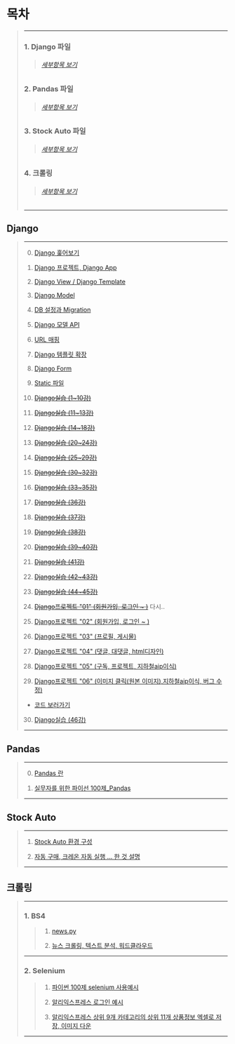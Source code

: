 # 목차
> ---
> ### 1. Django 파일
>> ###### [세부항목 보기](https://github.com/minchan5224/TIL/tree/main/Python#django)
> ### 2. Pandas 파일
>> ###### [세부항목 보기](https://github.com/minchan5224/TIL/tree/main/Python#pandas)
> ### 3. Stock Auto 파일
>> ###### [세부항목 보기](https://github.com/minchan5224/TIL/tree/main/Python#stock-auto)
> ### 4. 크롤링
>> ###### [세부항목 보기](https://github.com/minchan5224/TIL/tree/main/Python#%ED%81%AC%EB%A1%A4%EB%A7%81)
> ---
## Django
> ---
> 0. [Django 훑어보기](https://github.com/minchan5224/TIL/blob/main/Python/Django/Django_00.md)
>
> 1. [Django 프로젝트, Django App](https://github.com/minchan5224/TIL/blob/main/Python/Django/Django_01.md)
>
> 2. [Django View / Django Template](https://github.com/minchan5224/TIL/blob/main/Python/Django/Django_02.md)
>
> 3. [Django Model](https://github.com/minchan5224/TIL/blob/main/Python/Django/Django_03.md)
>
> 4. [DB 설정과 Migration](https://github.com/minchan5224/TIL/blob/main/Python/Django/Django_04.md)
>
> 5. [Django 모델 API](https://github.com/minchan5224/TIL/blob/main/Python/Django/Django_05.md)
>
> 6. [URL 매핑](https://github.com/minchan5224/TIL/blob/main/Python/Django/Django_06.md)
>
> 7. [Django 템플릿 확장](https://github.com/minchan5224/TIL/blob/main/Python/Django/Django_07.md)
>
> 8. [Django Form](https://github.com/minchan5224/TIL/blob/main/Python/Django/Django_08.md)
>
> 9. [Static 파일](https://github.com/minchan5224/TIL/blob/main/Python/Django/Django_09.md)
>
> 10. ~~[Django실습 (1~10강)](https://github.com/minchan5224/TIL/blob/main/Python/Django/Django_10.md)~~
>
> 11. ~~[Django실습 (11~13강)](https://github.com/minchan5224/TIL/blob/main/Python/Django/Django_11.md)~~
>
> 12. ~~[Django실습 (14~18강)](https://github.com/minchan5224/TIL/blob/main/Python/Django/Django_12.md)~~
>
> 13. ~~[Django실습 (20~24강)](https://github.com/minchan5224/TIL/blob/main/Python/Django/Django_13.md)~~
>
> 14. ~~[Django실습 (25~29강)](https://github.com/minchan5224/TIL/blob/main/Python/Django/Django_14.md)~~
>
> 15. ~~[Django실습 (30~32강)](https://github.com/minchan5224/TIL/blob/main/Python/Django/Django_15.md)~~
>
> 16. ~~[Django실습 (33~35강)](https://github.com/minchan5224/TIL/blob/main/Python/Django/Django_16.md)~~
>
> 17. ~~[Django실습 (36강)](https://github.com/minchan5224/TIL/blob/main/Python/Django/Django_17.md)~~
>
> 18. ~~[Django실습 (37강)](https://github.com/minchan5224/TIL/blob/main/Python/Django/Django_18.md)~~
>
> 19. ~~[Django실습 (38강)](https://github.com/minchan5224/TIL/blob/main/Python/Django/Django_19.md)~~
>
> 20. ~~[Django실습 (39~40강)](https://github.com/minchan5224/TIL/blob/main/Python/Django/Django_20.md)~~
>
> 21. ~~[Django실습 (41강)](https://github.com/minchan5224/TIL/blob/main/Python/Django/Django_21.md)~~
>
> 22. ~~[Django실습 (42~43강)](https://github.com/minchan5224/TIL/blob/main/Python/Django/Django_22.md)~~
>
> 23. ~~[Django실습 (44~45강)](https://github.com/minchan5224/TIL/blob/main/Python/Django/Django_23.md)~~
>
> 24. ~~[Django프로젝트 "01" (회원가입, 로그인 ~ )](https://github.com/minchan5224/TIL/blob/main/Python/Django/Django_24.md)~~ 다시..
>
> 25. [Django프로젝트 "02" (회원가입, 로그인 ~ )](https://github.com/minchan5224/TIL/blob/main/Python/Django/Django_25.md)
>
> 26. [Django프로젝트 "03" (프로필, 게시물)](https://github.com/minchan5224/TIL/blob/main/Python/Django/Django_26.md)
>
> 27. [Django프로젝트 "04" (댓글, 대댓글, html디자인)](https://github.com/minchan5224/TIL/blob/main/Python/Django/Django_27.md)
>
> 28. [Django프로젝트 "05" (구독, 프로젝트, 지하철aip이식)](https://github.com/minchan5224/TIL/blob/main/Python/Django/Django_28.md)
>
> 29. [Django프로젝트 "06" (이미지 클릭(원본 이미지),지하철aip이식, 버그 수정)](https://github.com/minchan5224/TIL/blob/main/Python/Django/Django_29.md)
> - [코드 보러가기](https://github.com/minchan5224/DjangoProject)
> 
> 30. [Django실습 (46강)](https://github.com/minchan5224/TIL/blob/main/Python/Django/Django_30.md) 
>
> ---
## Pandas
> ---
> 0. [Pandas 란](https://github.com/minchan5224/TIL/blob/main/Python/Pandas/Pandas_00.md)
>
> 0. [실무자를 위한 파이선 100제_Pandas](https://github.com/minchan5224/TIL/blob/main/Python/Pandas/Pandas_01.md)
> 
> ---
## Stock Auto
> ---
> 1. [Stock Auto 환경 구성](https://github.com/minchan5224/TIL/blob/main/Python/Stock/Stock_00.md)
>
> 2. [자동 구매, 크레온 자동 실행 ... 한 것 설명](https://github.com/minchan5224/TIL/blob/main/Python/Stock/Stock_01.md)
>
> ---
## 크롤링
> ---
> ### 1. BS4
>> 1. [news.py](https://github.com/minchan5224/TIL/blob/main/Python/%ED%81%AC%EB%A1%A4%EB%A7%81/BS4/news.py)
>>
>> 2. [뉴스 크롤링, 텍스트 분석, 워드클라우드](https://github.com/minchan5224/TIL/blob/main/Python/%ED%81%AC%EB%A1%A4%EB%A7%81/BS4/news_crawling.md)
>>
> ---
> ### 2. Selenium
>> 1. [파이썬 100제 selenium 사용예시](https://github.com/minchan5224/TIL/blob/main/Python/%ED%81%AC%EB%A1%A4%EB%A7%81/Selenium/BankOfKorea.py)
>>
>> 2. [알리익스프레스 로그인 예시](https://github.com/minchan5224/TIL/blob/main/Python/%ED%81%AC%EB%A1%A4%EB%A7%81/Selenium/login_test.py)
>>
>> 3. [알리익스프레스 상위 9개 카테고리의 상위 11개 상품정보 엑셀로 저장, 이미지 다운](https://github.com/minchan5224/TIL/blob/main/Python/%ED%81%AC%EB%A1%A4%EB%A7%81/Selenium/top_ranking.py)
>---
